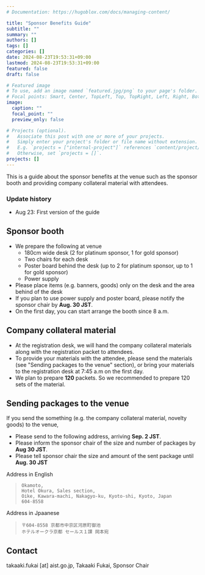 ```yaml
---
# Documentation: https://hugoblox.com/docs/managing-content/

title: "Sponsor Benefits Guide"
subtitle: ""
summary: ""
authors: []
tags: []
categories: []
date: 2024-08-23T19:53:31+09:00
lastmod: 2024-08-23T19:53:31+09:00
featured: false
draft: false

# Featured image
# To use, add an image named `featured.jpg/png` to your page's folder.
# Focal points: Smart, Center, TopLeft, Top, TopRight, Left, Right, BottomLeft, Bottom, BottomRight.
image:
  caption: ""
  focal_point: ""
  preview_only: false

# Projects (optional).
#   Associate this post with one or more of your projects.
#   Simply enter your project's folder or file name without extension.
#   E.g. `projects = ["internal-project"]` references `content/project/deep-learning/index.md`.
#   Otherwise, set `projects = []`.
projects: []
---
```


This is a guide about the sponsor benefits at the venue such as the sponsor booth and providing company collateral material with attendees.

### Update history
- Aug 23: First version of the guide

## Sponsor booth
- We prepare the following at venue
  - 180cm wide desk (2 for platinum sponsor, 1 for gold sponsor)
  - Two chairs for each desk
  - Poster board behind the desk (up to 2 for platinum sponsor, up to 1 for gold sponsor)
  - Power supply
- Please place items (e.g. banners, goods) only on the desk and the area behind of the desk
- If you plan to use power supply and poster board, please notify the sponsor chair by **Aug. 30 JST**.
- On the first day, you can start arrange the booth since 8 a.m.

## Company collateral material
- At the registration desk, we will hand the company collateral materials along with the registration packet to attendees.
- To provide your materials with the attendee, please send the materials (see "Sending packages to the venue" section), or bring your materials to the registration desk at 7:45 a.m on the first day.
- We plan to prepare **120** packets. So we recommended to prepare 120 sets of the material.

## Sending packages to the venue
If you send the something (e.g. the company collateral material, novelty goods) to the venue,
- Please send to the following address, arriving **Sep. 2 JST**.
- Please inform the sponsor chair of the size and number of packages by **Aug 30 JST**.
- Please tell sponsor chair the size and amount of the sent package until **Aug. 30 JST**

Address in English
>     Okamoto,
>     Hotel Okura, Sales section,
>     Oike, Kawara-machi, Nakagyo-ku, Kyoto-shi, Kyoto, Japan
>     604-8558


Address in Jpaanese
>     〒604-8558 京都市中京区河原町御池
>     ホテルオークラ京都 セールス１課 岡本宛

## Contact
takaaki.fukai [at] aist.go.jp, Takaaki Fukai, Sponsor Chair

